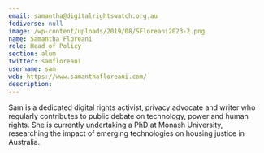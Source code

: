 ```yaml
---
email: samantha@digitalrightswatch.org.au
fediverse: null
image: /wp-content/uploads/2019/08/SFloreani2023-2.png
name: Samantha Floreani
role: Head of Policy
section: alum
twitter: samfloreani
username: sam
web: https://www.samanthafloreani.com/
description:
---
```


Sam is a dedicated digital rights activist, privacy advocate and writer who regularly contributes to public debate on technology, power and human rights. She is currently undertaking a PhD at Monash University, researching the impact of emerging technologies on housing justice in Australia.
